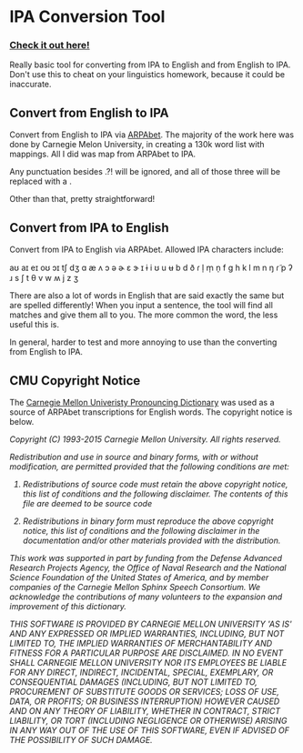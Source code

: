 ﻿# IPA Conversion Tool

### <a href="https://afoster8.github.io/ipa-converter/">Check it out here!</a>

Really basic tool for converting from IPA to English and from English to IPA. Don't use this to cheat on your linguistics homework, because it could be inaccurate.

## Convert from English to IPA

Convert from English to IPA via <a href="https://en.wikipedia.org/wiki/ARPABET">ARPAbet</a>. The majority of the work here was done by Carnegie Melon University, in creating a 130k word list with mappings. All I did was map from ARPAbet to IPA.

Any punctuation besides .?! will be ignored, and all of those three will be replaced with a . 

Other than that, pretty straightforward!

## Convert from IPA to English

Convert from IPA to English via ARPAbet. Allowed IPA characters include:

aʊ  aɪ  eɪ  oʊ  ɔɪ  tʃ  dʒ  ɑ  æ  ʌ  ɔ  ə  ɚ  ɛ  ɝ  ɪ  ɨ  i  ʊ  u  ʉ  b  d  ð  ɾ  l̩  m̩  n̩  f  ɡ  h  k  l  m  n  ŋ  ɾ̃  p  ʔ  ɹ  s  ʃ  t  θ  v  w  ʍ  j  z  ʒ

There are also a lot of words in English that are said exactly the same but are spelled differently! When you input a sentence, the tool will find all matches and give them all to you. The more common the word, the less useful this is.

In general, harder to test and more annoying to use than the converting from English to IPA. 

## CMU Copyright Notice

The <a href="http://www.speech.cs.cmu.edu/cgi-bin/cmudict">Carnegie Mellon Univeristy Pronouncing Dictionary</a> was used as a source of ARPAbet transcriptions for English words. The copyright notice is below. 

<i> Copyright (C) 1993-2015 Carnegie Mellon University. All rights reserved.

Redistribution and use in source and binary forms, with or without modification, are permitted provided that the following conditions are met:

1. Redistributions of source code must retain the above copyright notice, this list of conditions and the following disclaimer. The contents of this file are deemed to be source code

2. Redistributions in binary form must reproduce the above copyright notice, this list of conditions and the following disclaimer in the documentation and/or other materials provided with the distribution.

This work was supported in part by funding from the Defense Advanced Research Projects Agency, the Office of Naval Research and the National Science Foundation of the United States of America, and by member companies of the Carnegie Mellon Sphinx Speech Consortium. We acknowledge the contributions of many volunteers to the expansion and improvement of this dictionary.

THIS SOFTWARE IS PROVIDED BY CARNEGIE MELLON UNIVERSITY 'AS IS' AND ANY EXPRESSED OR IMPLIED WARRANTIES, INCLUDING, BUT NOT LIMITED TO, THE IMPLIED WARRANTIES OF MERCHANTABILITY AND FITNESS FOR A PARTICULAR PURPOSE ARE DISCLAIMED. IN NO EVENT SHALL CARNEGIE MELLON UNIVERSITY NOR ITS EMPLOYEES BE LIABLE FOR ANY DIRECT, INDIRECT, INCIDENTAL, SPECIAL, EXEMPLARY, OR CONSEQUENTIAL DAMAGES (INCLUDING, BUT NOT LIMITED TO, PROCUREMENT OF SUBSTITUTE GOODS OR SERVICES; LOSS OF USE, DATA, OR PROFITS; OR BUSINESS INTERRUPTION) HOWEVER CAUSED AND ON ANY THEORY OF LIABILITY, WHETHER IN CONTRACT, STRICT LIABILITY, OR TORT (INCLUDING NEGLIGENCE OR OTHERWISE) ARISING IN ANY WAY OUT OF THE USE OF THIS SOFTWARE, EVEN IF ADVISED OF THE POSSIBILITY OF SUCH DAMAGE. </i>